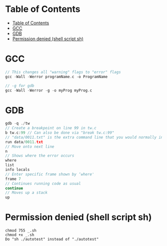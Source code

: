 # Table of Contents

- [Table of Contents](#table-of-contents)
- [GCC](#gcc)
- [GDB](#gdb)
- [Permission denied (shell script sh)](#permission-denied-shell-script-sh)

# GCC

```c
// This changes all "warning" flags to "error" flags
gcc -Wall -Werror programName.c -o ProgramName

```

```c
// -g for gdb
gcc -Wall -Werror -g -o myProg myProg.c
```

# GDB

```c
gdb -q ./tw
// Create a breakpoint on line 99 in tw.c
b tw.c:99 // Can also be done via "break tw.c:99"
// "data/0011.txt" is the extra command line that you would normally include (same as ./tw data/0011.txt)
run data/0011.txt
// Move onto next line
n
// Shows where the error occurs
where
list
info locals
// Enter specific frame shown by ‘where'
frame 7
// Continues running code as usual
continue
// Moves up a stack
up
```

# Permission denied (shell script sh)

```
chmod 755 _.sh
chmod +x _.sh
Do "sh ./autotest" instead of "./autotest"
```
